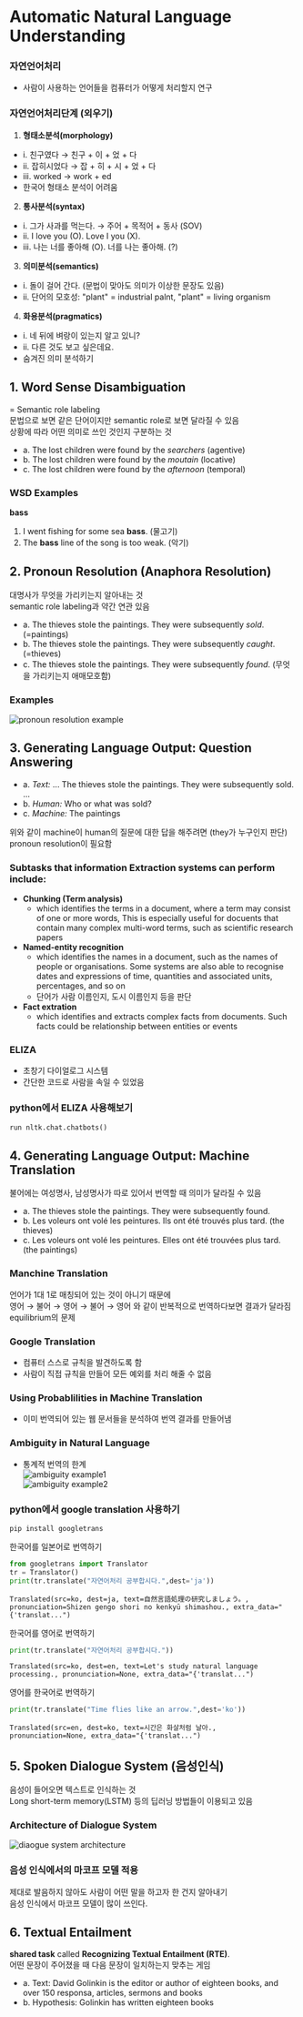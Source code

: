 # Automatic Natural Language Understanding

### 자연언어처리
- 사람이 사용하는 언어들을 컴퓨터가 어떻게 처리할지 연구

### 자연언어처리단계 (외우기)
1. **형태소분석(morphology)**
- i. 친구였다 → 친구 + 이 + 었 + 다
- ii. 잡히시었다 → 잡 + 히 + 시 + 었 + 다
- iii. worked → work + ed
- 한국어 형태소 분석이 어려움
2. **통사분석(syntax)**
- i. 그가 사과를 먹는다. → 주어 + 목적어 + 동사 (SOV)
- ii. I love you (O). Love I you (X).
- iii. 나는 너를 좋아해 (O). 너를 나는 좋아해. (?)
3. **의미분석(semantics)**
- i. 돌이 걸어 간다. (문법이 맞아도 의미가 이상한 문장도 있음)
- ii. 단어의 모호성: "plant" = industrial palnt, "plant" = living organism
4. **화용분석(pragmatics)**
- i. 네 뒤에 벼랑이 있는지 알고 있니?
- ii. 다른 것도 보고 싶은데요.
- 숨겨진 의미 분석하기

## 1. Word Sense Disambiguation
= Semantic role labeling  
문법으로 보면 같은 단어이지만 semantic role로 보면 달라질 수 있음  
상황에 따라 어떤 의미로 쓰인 것인지 구분하는 것
- a. The lost children were found by the *searchers* (agentive)
- b. The lost children were found by the *moutain* (locative)
- c. The lost children were found by the *afternoon* (temporal)

### WSD Examples
**bass**
1. I went fishing for some sea **bass**. (물고기)
2. The **bass** line of the song is too weak. (악기)

## 2. Pronoun Resolution (Anaphora Resolution)
대명사가 무엇을 가리키는지 알아내는 것  
semantic role labeling과 약간 연관 있음  
- a. The thieves stole the paintings. They were subsequently *sold*. (=paintings)
- b. The thieves stole the paintings. They were subsequently *caught*. (=thieves)
- c. The thieves stole the paintings. They were subsequently *found*. (무엇을 가리키는지 애매모호함)

### Examples
![pronoun resolution example](https://github.com/jionchu/TIL/blob/master/AI/images/pronoun_resolution_ex.PNG)  

## 3. Generating Language Output: Question Answering
- a. *Text:* ... The thieves stole the paintings. They were subsequently sold. ...
- b. *Human:* Who or what was sold?
- c. *Machine:* The paintings

위와 같이 machine이 human의 질문에 대한 답을 해주려면 (they가 누구인지 판단) pronoun resolution이 필요함  

### Subtasks that information Extraction systems can perform include:
- **Chunking (Term analysis)**
  - which identifies the terms in a document, where a term may consist of one or more words, This is especially useful for docuents that contain many complex multi-word terms, such as scientific research papers
- **Named-entity recognition**
  - which identifies the names in a document, such as the names of people or organisations. Some systems are also able to recognise dates and expressions of time, quantities and associated units, percentages, and so on
  - 단어가 사람 이름인지, 도시 이름인지 등을 판단
- **Fact extration**
  - which identifies and extracts complex facts from documents. Such facts could be relationship between entities or events

### ELIZA
- 초창기 다이얼로그 시스템
- 간단한 코드로 사람을 속일 수 있었음  

### python에서 ELIZA 사용해보기
```python
run nltk.chat.chatbots()
```

## 4. Generating Language Output: Machine Translation
불어에는 여성명사, 남성명사가 따로 있어서 번역할 때 의미가 달라질 수 있음
- a. The thieves stole the paintings. They were subsequently found.
- b. Les voleurs ont volé les peintures. Ils ont été trouvés plus tard. (the thieves)
- c. Les voleurs ont volé les peintures. Elles ont été trouvées plus tard. (the paintings)

### Manchine Translation
언어가 1대 1로 매칭되어 있는 것이 아니기 때문에  
영어 → 불어 → 영어 → 불어 → 영어 와 같이 반복적으로 번역하다보면 결과가 달라짐  
equilibrium의 문제

### Google Translation
- 컴퓨터 스스로 규칙을 발견하도록 함
- 사람이 직접 규칙을 만들어 모든 예외를 처리 해줄 수 없음

### Using Probablilities in Machine Translation
- 이미 번역되어 있는 웹 문서들을 분석하여 번역 결과를 만들어냄

### Ambiguity in Natural Language
- 통계적 번역의 한계  
![ambiguity example1](https://github.com/jionchu/TIL/blob/master/AI/images/ambiguity_nlp1.PNG)  
![ambiguity example2](https://github.com/jionchu/TIL/blob/master/AI/images/ambiguity_nlp2.PNG)  

### python에서 google translation 사용하기
```
pip install googletrans
```
한국어를 일본어로 번역하기
```python
from googletrans import Translator
tr = Translator()
print(tr.translate("자연어처리 공부합시다.",dest='ja'))
```
```
Translated(src=ko, dest=ja, text=自然言語処理の研究しましょう。, pronunciation=Shizen gengo shori no kenkyū shimashou., extra_data="{'translat...")
```
한국어를 영어로 번역하기
```python
print(tr.translate("자연어처리 공부합시다."))
```
```
Translated(src=ko, dest=en, text=Let's study natural language processing., pronunciation=None, extra_data="{'translat...")
```
영어를 한국어로 번역하기
```python
print(tr.translate("Time flies like an arrow.",dest='ko'))
```
```
Translated(src=en, dest=ko, text=시간은 화살처럼 날아., pronunciation=None, extra_data="{'translat...")
```

## 5. Spoken Dialogue System (음성인식)
음성이 들어오면 텍스트로 인식하는 것  
Long short-term memory(LSTM) 등의 딥러닝 방법들이 이용되고 있음  

### Architecture of Dialogue System
![diaogue system architecture](https://github.com/jionchu/TIL/blob/master/AI/images/dialogue_system_architecture.PNG)  

### 음성 인식에서의 마코프 모델 적용
제대로 발음하지 않아도 사람이 어떤 말을 하고자 한 건지 알아내기  
음성 인식에서 마코프 모델이 많이 쓰인다.  

## 6. Textual Entailment
**shared task** called **Recognizing Textual Entailment (RTE)**.  
어떤 문장이 주어졌을 때 다음 문장이 일치하는지 맞추는 게임
- a. Text: David Golinkin is the editor or author of eighteen books, and over 150 responsa, articles, sermons and books
- b. Hypothesis: Golinkin has written eighteen books

